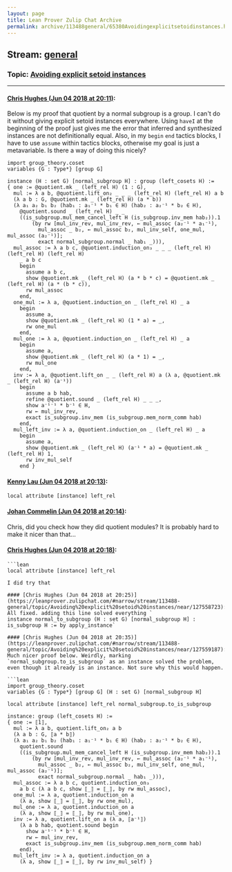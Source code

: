 ```yaml
---
layout: page
title: Lean Prover Zulip Chat Archive 
permalink: archive/113488general/65380Avoidingexplicitsetoidinstances.html
---
```


## Stream: [general](index.html)
### Topic: [Avoiding explicit setoid instances](65380Avoidingexplicitsetoidinstances.html)

---

#### [Chris Hughes (Jun 04 2018 at 20:11)](https://leanprover.zulipchat.com/#narrow/stream/113488-general/topic/Avoiding%20explicit%20setoid%20instances/near/127558107):
Below is my proof that quotient by a normal subgroup is a group. I can't do it without giving explicit setoid instances everywhere. Using `haveI` at the beginning of the proof just gives me the error that inferred and synthesized instances are not definitionally equal. Also, in my `begin` `end` tactics blocks, I have to use `assume` within tactics blocks, otherwise my goal is just a metavariable. Is there a way of doing this nicely?
```lean
import group_theory.coset
variables {G : Type*} [group G]

instance (H : set G) [normal_subgroup H] : group (left_cosets H) :=
{ one := @quotient.mk _ (left_rel H) (1 : G),
  mul := λ a b, @quotient.lift_on₂ _ _ _ (left_rel H) (left_rel H) a b 
  (λ a b : G, @quotient.mk _ (left_rel H) (a * b)) 
  (λ a₁ a₂ b₁ b₂ (hab₁ : a₁⁻¹ * b₁ ∈ H) (hab₂ : a₂⁻¹ * b₂ ∈ H), 
    @quotient.sound _ (left_rel H) _ _ 
    ((is_subgroup.mul_mem_cancel_left H (is_subgroup.inv_mem hab₂)).1
        (by rw [mul_inv_rev, mul_inv_rev, ← mul_assoc (a₂⁻¹ * a₁⁻¹),
          mul_assoc _ b₂, ← mul_assoc b₂, mul_inv_self, one_mul, mul_assoc (a₂⁻¹)];
          exact normal_subgroup.normal _ hab₁ _))),
  mul_assoc := λ a b c, @quotient.induction_on₃ _ _ _ (left_rel H) (left_rel H) (left_rel H) 
    _ a b c 
    begin
      assume a b c,
      show @quotient.mk _ (left_rel H) (a * b * c) = @quotient.mk _ (left_rel H) (a * (b * c)),
      rw mul_assoc
    end,
  one_mul := λ a, @quotient.induction_on _ (left_rel H) _ a
    begin
      assume a,
      show @quotient.mk _ (left_rel H) (1 * a) = _,
      rw one_mul
    end,
  mul_one := λ a, @quotient.induction_on _ (left_rel H) _ a
    begin
      assume a,
      show @quotient.mk _ (left_rel H) (a * 1) = _,
      rw mul_one
    end,
  inv := λ a, @quotient.lift_on _ _ (left_rel H) a (λ a, @quotient.mk _ (left_rel H) (a⁻¹))
    begin
      assume a b hab,
      refine @quotient.sound _ (left_rel H) _ _ _,
      show a⁻¹⁻¹ * b⁻¹ ∈ H,
      rw ← mul_inv_rev,
      exact is_subgroup.inv_mem (is_subgroup.mem_norm_comm hab)
    end,
  mul_left_inv := λ a, @quotient.induction_on _ (left_rel H) _ a
    begin
      assume a,
      show @quotient.mk _ (left_rel H) (a⁻¹ * a) = @quotient.mk _ (left_rel H) 1,
      rw inv_mul_self
    end }
```

#### [Kenny Lau (Jun 04 2018 at 20:13)](https://leanprover.zulipchat.com/#narrow/stream/113488-general/topic/Avoiding%20explicit%20setoid%20instances/near/127558202):
```lean
local attribute [instance] left_rel
```

#### [Johan Commelin (Jun 04 2018 at 20:14)](https://leanprover.zulipchat.com/#narrow/stream/113488-general/topic/Avoiding%20explicit%20setoid%20instances/near/127558269):
Chris, did you check how they did quotient modules? It is probably hard to make it nicer than that...

#### [Chris Hughes (Jun 04 2018 at 20:18)](https://leanprover.zulipchat.com/#narrow/stream/113488-general/topic/Avoiding%20explicit%20setoid%20instances/near/127558431):
```quote
```lean
local attribute [instance] left_rel
```
```
I did try that

#### [Chris Hughes (Jun 04 2018 at 20:25)](https://leanprover.zulipchat.com/#narrow/stream/113488-general/topic/Avoiding%20explicit%20setoid%20instances/near/127558723):
All fixed. adding this line solved everything `
instance normal_to_subgroup (H : set G) [normal_subgroup H] : is_subgroup H := by apply_instance`

#### [Chris Hughes (Jun 04 2018 at 20:35)](https://leanprover.zulipchat.com/#narrow/stream/113488-general/topic/Avoiding%20explicit%20setoid%20instances/near/127559187):
Much nicer proof below. Weirdly, marking `normal_subgroup.to_is_subgroup` as an instance solved the problem, even though it already is an instance. Not sure why this would happen.

```lean
import group_theory.coset
variables {G : Type*} [group G] (H : set G) [normal_subgroup H]

local attribute [instance] left_rel normal_subgroup.to_is_subgroup

instance: group (left_cosets H) :=
{ one := ⟦1⟧,
  mul := λ a b, quotient.lift_on₂ a b 
  (λ a b : G, ⟦a * b⟧) 
  (λ a₁ a₂ b₁ b₂ (hab₁ : a₁⁻¹ * b₁ ∈ H) (hab₂ : a₂⁻¹ * b₂ ∈ H), 
    quotient.sound 
    ((is_subgroup.mul_mem_cancel_left H (is_subgroup.inv_mem hab₂)).1
        (by rw [mul_inv_rev, mul_inv_rev, ← mul_assoc (a₂⁻¹ * a₁⁻¹),
          mul_assoc _ b₂, ← mul_assoc b₂, mul_inv_self, one_mul, mul_assoc (a₂⁻¹)];
          exact normal_subgroup.normal _ hab₁ _))),
  mul_assoc := λ a b c, quotient.induction_on₃ 
    a b c (λ a b c, show ⟦_⟧ = ⟦_⟧, by rw mul_assoc),
  one_mul := λ a, quotient.induction_on a
    (λ a, show ⟦_⟧ = ⟦_⟧, by rw one_mul),
  mul_one := λ a, quotient.induction_on a
    (λ a, show ⟦_⟧ = ⟦_⟧, by rw mul_one),
  inv := λ a, quotient.lift_on a (λ a, ⟦a⁻¹⟧)
    (λ a b hab, quotient.sound begin 
      show a⁻¹⁻¹ * b⁻¹ ∈ H,
      rw ← mul_inv_rev,
      exact is_subgroup.inv_mem (is_subgroup.mem_norm_comm hab)
    end),
  mul_left_inv := λ a, quotient.induction_on a
    (λ a, show ⟦_⟧ = ⟦_⟧, by rw inv_mul_self) }
```

